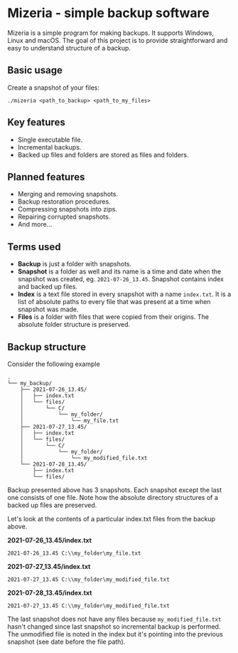# Mizeria - simple backup software

Mizeria is a simple program for making backups. It supports Windows, Linux and macOS. The goal of this project is to provide straightforward and easy to understand structure of a backup.

## Basic usage
Create a snapshot of your files:
```
./mizeria <path_to_backup> <path_to_my_files>
```

## Key features

* Single executable file.
* Incremental backups.
* Backed up files and folders are stored as files and folders.

## Planned features

* Merging and removing snapshots.
* Backup restoration procedures.
* Compressing snapshots into zips.
* Repairing corrupted snapshots.
* And more...

## Terms used

* **Backup** is just a folder with snapshots. 
* **Snapshot** is a folder as well and its name is a time and date when the snapshot was created, eg. `2021-07-26_13.45`. Snapshot contains index and backed up files.
* **Index** is a text file stored in every snapshot with a name `index.txt`. It is a list of absolute paths to every file that was present at a time when snapshot was made.
* **Files** is a folder with files that were copied from their origins. The absolute folder structure is preserved.

## Backup structure

Consider the following example
```
.
└── my_backup/
    ├── 2021-07-26_13.45/
    │   ├── index.txt
    │   └── files/
    │       └── C/
    │           └── my_folder/
    │               └── my_file.txt
    ├── 2021-07-27_13.45/
    │   ├── index.txt
    │   └── files/
    │       └── C/
    │           └── my_folder/
    │               └── my_modified_file.txt
    └── 2021-07-28_13.45/
        ├── index.txt
        └── files/
```

Backup presented above has 3 snapshots. Each snapshot except the last one consists of one file. Note how the absolute directory structures of a backed up files are preserved.

Let's look at the contents of a particular index.txt files from the backup above.

**2021-07-26_13.45/index.txt**
```
2021-07-26_13.45 C:\\my_folder\my_file.txt
```

**2021-07-27_13.45/index.txt**
```
2021-07-27_13.45 C:\\my_folder\my_modified_file.txt
```

**2021-07-28_13.45/index.txt**
```
2021-07-27_13.45 C:\\my_folder\my_modified_file.txt
```

The last snapshot does not have any files because `my_modified_file.txt` hasn't changed since last snapshot so incremental backup is performed. The unmodified file is noted in the index but it's pointing into the previous snapshot (see date before the file path).